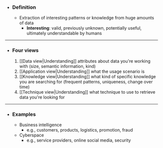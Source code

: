 - ### Definition
	- Extraction of interesting patterns or knowledge from huge amounts of data
		- **Interesting**: valid, previously unknown, potentially useful, ultimately understandable by humans 

--- 
- ### Four views
	1. [[Data view|Understanding]] attributes about data you're working with (size, semantic information, kind)
	2. [[Application view|Understanding]] what the usage scenario is
	3. [[Knowledge view|Understanding]] what kind of specific knowledge you are searching for (frequent patterns, uniqueness, change over time)
	4. [[Technique view|Understanding]] what technique to use to retrieve data you're looking for
---
- ### Examples
	- Business intelligence
		- e.g., customers, products, logistics, promotion, fraud
	- Cyberspace
		- e.g., service providers, online social media, security
